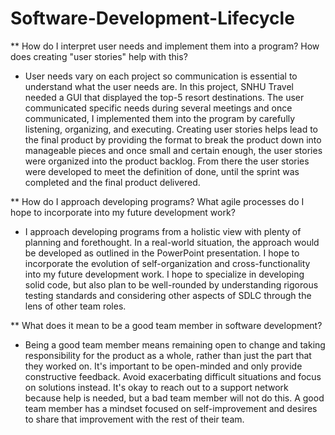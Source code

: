 # Software-Development-Lifecycle

** How do I interpret user needs and implement them into a program? How does creating "user stories" help with this?
* User needs vary on each project so communication is essential to understand what the user needs are. In this project, SNHU Travel needed a GUI that displayed the top-5 resort destinations. The user communicated specific needs during several meetings and once communicated, I implemented them into the program by carefully listening, organizing, and executing. Creating user stories helps lead to the final product by providing the format to break the product down into manageable pieces and once small and certain enough, the user stories were organized into the product backlog. From there the user stories were developed to meet the definition of done, until the sprint was completed and the final product delivered.

** How do I approach developing programs? What agile processes do I hope to incorporate into my future development work?
* I approach developing programs from a holistic view with plenty of planning and forethought. In a real-world situation, the approach would be developed as outlined in the PowerPoint presentation. I hope to incorporate the evolution of self-organization and cross-functionality into my future development work. I hope to specialize in developing solid code, but also plan to be well-rounded by understanding rigorous testing standards and considering other aspects of SDLC through the lens of other team roles.

** What does it mean to be a good team member in software development?
* Being a good team member means remaining open to change and taking responsibility for the product as a whole, rather than just the part that they worked on. It's important to be open-minded and only provide constructive feedback. Avoid exacerbating difficult situations and focus on solutions instead. It's okay to reach out to a support network because help is needed, but a bad team member will not do this. A good team member has a mindset focused on self-improvement and desires to share that improvement with the rest of their team.
